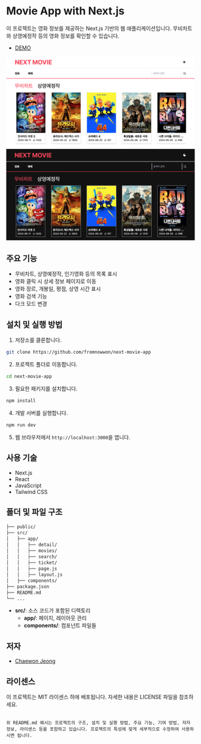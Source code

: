 # Movie App with Next.js

이 프로젝트는 영화 정보를 제공하는 Next.js 기반의 웹 애플리케이션입니다. 무비차트와 상영예정작 등의 영화 정보를 확인할 수 있습니다.

- [DEMO](https://next-movie-2xgd7v4w9-fromnowwons-projects.vercel.app)

![DEMO PAGE](./public/sample1.png)
![DEMO PAGE](./public/sample2.png)

## 주요 기능

- 무비차트, 상영예정작, 인기영화 등의 목록 표시
- 영화 클릭 시 상세 정보 페이지로 이동
- 영화 장르, 개봉일, 평점, 상영 시간 표시
- 영화 검색 기능
- 다크 모드 변경

## 설치 및 실행 방법

1. 저장소를 클론합니다.

```bash
git clone https://github.com/fromnowwon/next-movie-app
```

2. 프로젝트 폴더로 이동합니다.

```bash
cd next-movie-app
```

3. 필요한 패키지를 설치합니다.

```bash
npm install
```

4. 개발 서버를 실행합니다.

```bash
npm run dev
```

5. 웹 브라우저에서 `http://localhost:3000`을 엽니다.

## 사용 기술

- Next.js
- React
- JavaScript
- Tailwind CSS

## 폴더 및 파일 구조

```plaintext
├── public/
├── src/
│   ├── app/
│   │   ├── detail/
│   │   ├── movies/
│   │   ├── search/
│   │   ├── ticket/
│   │   ├── page.js
│   │   ├── layout.js
│   ├── components/
├── package.json
├── README.md
└── ...
```

- **src/**: 소스 코드가 포함된 디렉토리
  - **app/**: 페이지, 레이아웃 관리
  - **components/**: 컴포넌트 파일들

## 저자

- [Chaewon Jeong](https://github.com/fromnowwon)

## 라이센스

이 프로젝트는 MIT 라이센스 하에 배포됩니다. 자세한 내용은 LICENSE 파일을 참조하세요.

```

위 README.md 예시는 프로젝트의 구조, 설치 및 실행 방법, 주요 기능, 기여 방법, 저자 정보, 라이센스 등을 포함하고 있습니다. 프로젝트의 특성에 맞게 세부적으로 수정하여 사용하시면 됩니다.
```
